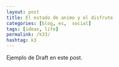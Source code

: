 ```yaml
---
layout: post
title: El estado de animo y el disfrute
categories: [blog, es,  social]
tags: [ideas, life]
permalink: /k33/
hashtag: k3
---
```


Ejemplo de Draft en este post.
